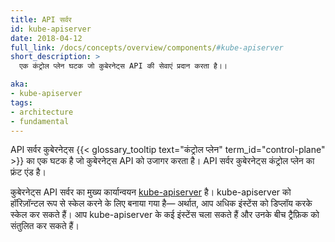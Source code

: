 ```yaml
---
title: API सर्वर
id: kube-apiserver
date: 2018-04-12
full_link: /docs/concepts/overview/components/#kube-apiserver
short_description: >
  एक कंट्रोल प्लेन घटक जो कुबेरनेट्स API की सेवाएं प्रदान करता है।।

aka:
- kube-apiserver
tags:
- architecture
- fundamental
---
```

 API सर्वर कुबेरनेट्स {{< glossary_tooltip text="कंट्रोल प्लेन" term_id="control-plane" >}} का एक घटक है जो कुबेरनेट्स API को उजागर करता है।
API सर्वर कुबेरनेट्स कंट्रोल प्लेन का फ्रंट एंड है।

<!--more-->

कुबेरनेट्स API सर्वर का मुख्य कार्यान्वयन [kube-apiserver](/docs/reference/generated/kube-apiserver/) है।
kube-apiserver को हॉरिज़ॉन्टल रूप से स्केल करने के लिए बनाया गया है&mdash; अर्थात, आप अधिक इंस्टेंस को डिप्लॉय करके स्केल कर सकते हैं।
आप kube-apiserver के कई इंस्टेंस चला सकते हैं और उनके बीच ट्रैफ़िक को संतुलित कर सकते हैं।